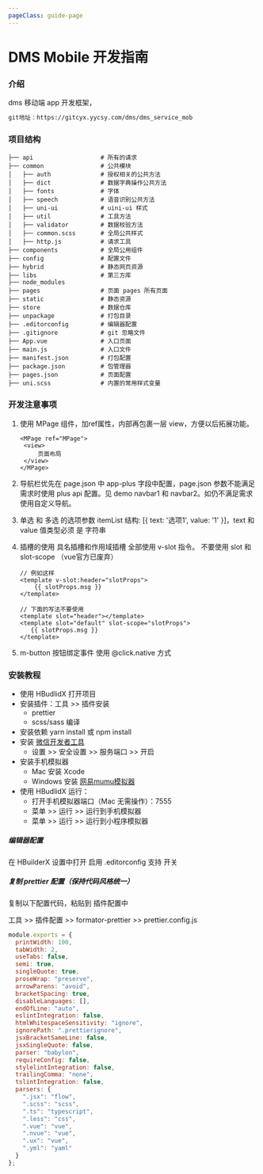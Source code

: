 ```yaml
---
pageClass: guide-page
---
```


# DMS Mobile 开发指南

### 介绍

dms 移动端 app 开发框架，

```markdown
git地址：https://gitcyx.yycsy.com/dms/dms_service_mob
```

### 项目结构

```shell
├── api                   # 所有的请求
├── common                # 公共模块
│   ├── auth              # 授权相关的公共方法
│   ├── dict              # 数据字典操作公共方法
│   ├── fonts             # 字体
│   ├── speech            # 语音识别公共方法
│   ├── uni-ui            # uini-ui 样式
│   ├── util              # 工具方法
│   ├── validator         # 数据校验方法
│   ├── common.scss       # 全局公共样式
│   ├── http.js           # 请求工具
├── components            # 全局公用组件
├── config                # 配置文件
├── hybrid                # 静态网页资源
├── libs                  # 第三方库
├── node_modules
├── pages                 # 页面 pages 所有页面
├── static                # 静态资源
├── store                 # 数据仓库
├── unpackage             # 打包目录
├── .editorconfig         # 编辑器配置
├── .gitignore            # git 忽略文件
├── App.vue               # 入口页面
├── main.js               # 入口文件
├── manifest.json         # 打包配置
├── package.json          # 包管理器
├── pages.json            # 页面配置
├── uni.scss              # 内置的常用样式变量

```



### 开发注意事项

1. 使用 MPage 组件，加ref属性，内部再包裹一层 view，方便以后拓展功能。

   ```vue
   <MPage ref="MPage">
   	<view>
   		页面布局
   	</view>
   </MPage>
   ```

2. 导航栏优先在 page.json 中 app-plus 字段中配置，page.json 参数不能满足需求时使用 plus api 配置。见 demo navbar1 和 navbar2。如仍不满足需求使用自定义导航。

3. 单选 和 多选 的选项参数 itemList 结构: [{ text: '选项1', value: '1' }]，text 和 value 值类型必须 是 字符串

4. 插槽的使用
    具名插槽和作用域插槽 全部使用 v-slot 指令。
    不要使用  slot 和 slot-scope （vue官方已废弃）

    ```VUE
    // 例如这样
    <template v-slot:header="slotProps">
    	{{ slotProps.msg }}
    </template>
    
    // 下面的写法不要使用
    <template slot="header"></template>
    <template slot="default" slot-scope="slotProps">
       {{ slotProps.msg }} 
    </template>
    ```
    
5. m-button 按钮绑定事件 使用 @click.native 方式



### 安装教程

- 使用 HBudlidX 打开项目
- 安装插件：工具 >> 插件安装
  - prettier
  - scss/sass 编译
- 安装依赖 yarn install 或 npm install
- 安装 [微信开发者工具 ](https://developers.weixin.qq.com/miniprogram/dev/devtools/download.html)
  - 设置 >> 安全设置 >> 服务端口 >> 开启
- 安装手机模拟器
  - Mac 安装 Xcode
  - Windows 安装  [网易mumu模拟器](http://mumu.163.com)
- 使用 HBudlidX 运行：
  - 打开手机模拟器端口（Mac 无需操作）：7555
  - 菜单 >> 运行 >> 运行到手机模拟器
  - 菜单 >> 运行 >> 运行到小程序模拟器

##### 编辑器配置

在 HBuilderX 设置中打开 启用 .editorconfig 支持 开关

##### 复制 prettier 配置（保持代码风格统一）

复制以下配置代码，粘贴到 插件配置中

工具 >> 插件配置 >> formator-prettier >> prettier.config.js

```javascript
module.exports = {
  printWidth: 100,
  tabWidth: 2,
  useTabs: false,
  semi: true,
  singleQuote: true,
  proseWrap: "preserve",
  arrowParens: "avoid",
  bracketSpacing: true,
  disableLanguages: [],
  endOfLine: "auto",
  eslintIntegration: false,
  htmlWhitespaceSensitivity: "ignore",
  ignorePath: ".prettierignore",
  jsxBracketSameLine: false,
  jsxSingleQuote: false,
  parser: "babylon",
  requireConfig: false,
  stylelintIntegration: false,
  trailingComma: "none",
  tslintIntegration: false,
  parsers: {
    ".jsx": "flow",
    ".scss": "scss",
    ".ts": "typescript",
    ".less": "css",
    ".vue": "vue",
    ".nvue": "vue",
    ".ux": "vue",
    ".yml": "yaml"
  }
};
```
